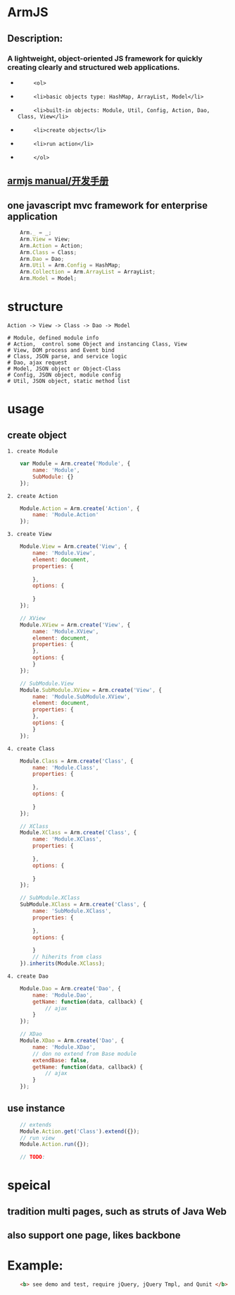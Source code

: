ArmJS
==============
## Description:
### A lightweight, object-oriented JS framework for quickly creating clearly and structured web applications.
*          <ol>
*          <li>basic objects type: HashMap, ArrayList, Model</li>
*          <li>built-in objects: Module, Util, Config, Action, Dao, Class, View</li>
*          <li>create objects</li>
*          <li>run action</li>
*          </ol>

## [armjs manual/开发手册](/doc/ "参考手册")

## one javascript mvc framework for enterprise application
```JavaScript
    Arm._ = _;
    Arm.View = View;
    Arm.Action = Action;
    Arm.Class = Class;
    Arm.Dao = Dao;
    Arm.Util = Arm.Config = HashMap;
    Arm.Collection = Arm.ArrayList = ArrayList;
    Arm.Model = Model;
```

# structure
    Action -> View -> Class -> Dao -> Model
        
    # Module, defined module info
    # Action,  control some Object and instancing Class, View
    # View, DOM process and Event bind
    # Class, JSON parse, and service logic
    # Dao, ajax request
    # Model, JSON object or Object-Class
    # Config, JSON object, module config
    # Util, JSON object, static method list
    
# usage

## create object

    1. create Module
```JavaScript
    var Module = Arm.create('Module', {
        name: 'Module',
        SubModule: {}
    });
```
    2. create Action
```JavaScript
    Module.Action = Arm.create('Action', {
        name: 'Module.Action'
    });
```
    3. create View
```JavaScript
    Module.View = Arm.create('View', {
        name: 'Module.View',
        element: document,
        properties: {
        
        },
        options: {
        
        }
    });

    // XView
    Module.XView = Arm.create('View', {
        name: 'Module.XView',
        element: document,
        properties: {
        },
        options: {
        }
    });

    // SubModule.View
    Module.SubModule.XView = Arm.create('View', {
        name: 'Module.SubModule.XView',
        element: document,
        properties: {
        },
        options: {
        }
    });
```
    4. create Class
```JavaScript
    Module.Class = Arm.create('Class', {
        name: 'Module.Class',
        properties: {
        
        },
        options: {
        
        }
    });

    // XClass
    Module.XClass = Arm.create('Class', {
        name: 'Module.XClass',
        properties: {
        
        },
        options: {
        
        }
    });

    // SubModule.XClass
    SubModule.XClass = Arm.create('Class', {
        name: 'SubModule.XClass',
        properties: {
        
        },
        options: {
        
        }
        // hiherits from class 
    }).inherits(Module.XClass);
```
    4. create Dao
```JavaScript
    Module.Dao = Arm.create('Dao', {
        name: 'Module.Dao',
        getName: function(data, callback) {
            // ajax
        }
    });

    // XDao
    Module.XDao = Arm.create('Dao', {
        name: 'Module.XDao',
        // don no extend from Base module
        extendBase: false,
        getName: function(data, callback) {
            // ajax
        }
    }); 
```

## use instance
```JavaScript
    // extends
    Module.Action.get('Class').extend({});
    // run view
    Module.Action.run({});

    // TODO:
```

# speical
 
  ## tradition multi pages, such as struts of Java Web
  ## also support one page, likes backbone


# Example: 
```html
    <b> see demo and test, require jQuery, jQuery Tmpl, and Qunit </b>
```
